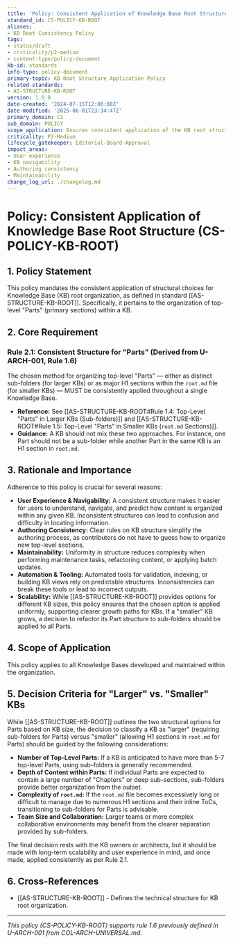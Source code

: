 ```yaml
---
title: 'Policy: Consistent Application of Knowledge Base Root Structure'
standard_id: CS-POLICY-KB-ROOT
aliases:
- KB Root Consistency Policy
tags:
- status/draft
- criticality/p2-medium
- content-type/policy-document
kb-id: standards
info-type: policy-document
primary-topic: KB Root Structure Application Policy
related-standards:
- AS-STRUCTURE-KB-ROOT
version: 1.0.0
date-created: '2024-07-15T12:00:00Z'
date-modified: '2025-06-01T23:34:47Z'
primary_domain: CS
sub_domain: POLICY
scope_application: Ensures consistent application of the KB root structure choices defined in AS-STRUCTURE-KB-ROOT across all Knowledge Bases.
criticality: P2-Medium
lifecycle_gatekeeper: Editorial-Board-Approval
impact_areas:
- User experience
- KB navigability
- Authoring consistency
- Maintainability
change_log_url: ./changelog.md
---
```


# Policy: Consistent Application of Knowledge Base Root Structure (CS-POLICY-KB-ROOT)

## 1. Policy Statement

This policy mandates the consistent application of structural choices for Knowledge Base (KB) root organization, as defined in standard [[AS-STRUCTURE-KB-ROOT]]. Specifically, it pertains to the organization of top-level "Parts" (primary sections) within a KB.

## 2. Core Requirement

### Rule 2.1: Consistent Structure for "Parts" (Derived from U-ARCH-001, Rule 1.6)
The chosen method for organizing top-level "Parts" — either as distinct sub-folders (for larger KBs) or as major H1 sections within the `root.md` file (for smaller KBs) — MUST be consistently applied throughout a single Knowledge Base.
*   **Reference:** See [[AS-STRUCTURE-KB-ROOT#Rule 1.4: Top-Level "Parts" in Larger KBs (Sub-folders)]] and [[AS-STRUCTURE-KB-ROOT#Rule 1.5: Top-Level "Parts" in Smaller KBs (`root.md` Sections)]].
*   **Guidance:** A KB should not mix these two approaches. For instance, one Part should not be a sub-folder while another Part in the same KB is an H1 section in `root.md`.

## 3. Rationale and Importance

Adherence to this policy is crucial for several reasons:

*   **User Experience & Navigability:** A consistent structure makes it easier for users to understand, navigate, and predict how content is organized within any given KB. Inconsistent structures can lead to confusion and difficulty in locating information.
*   **Authoring Consistency:** Clear rules on KB structure simplify the authoring process, as contributors do not have to guess how to organize new top-level sections.
*   **Maintainability:** Uniformity in structure reduces complexity when performing maintenance tasks, refactoring content, or applying batch updates.
*   **Automation & Tooling:** Automated tools for validation, indexing, or building KB views rely on predictable structures. Inconsistencies can break these tools or lead to incorrect outputs.
*   **Scalability:** While [[AS-STRUCTURE-KB-ROOT]] provides options for different KB sizes, this policy ensures that the chosen option is applied uniformly, supporting clearer growth paths for KBs. If a "smaller" KB grows, a decision to refactor its Part structure to sub-folders should be applied to all Parts.

## 4. Scope of Application

This policy applies to all Knowledge Bases developed and maintained within the organization.

## 5. Decision Criteria for "Larger" vs. "Smaller" KBs

While [[AS-STRUCTURE-KB-ROOT]] outlines the two structural options for Parts based on KB size, the decision to classify a KB as "larger" (requiring sub-folders for Parts) versus "smaller" (allowing H1 sections in `root.md` for Parts) should be guided by the following considerations:

*   **Number of Top-Level Parts:** If a KB is anticipated to have more than 5-7 top-level Parts, using sub-folders is generally recommended.
*   **Depth of Content within Parts:** If individual Parts are expected to contain a large number of "Chapters" or deep sub-sections, sub-folders provide better organization from the outset.
*   **Complexity of `root.md`:** If the `root.md` file becomes excessively long or difficult to manage due to numerous H1 sections and their inline ToCs, transitioning to sub-folders for Parts is advisable.
*   **Team Size and Collaboration:** Larger teams or more complex collaborative environments may benefit from the clearer separation provided by sub-folders.

The final decision rests with the KB owners or architects, but it should be made with long-term scalability and user experience in mind, and once made, applied consistently as per Rule 2.1.

## 6. Cross-References
- [[AS-STRUCTURE-KB-ROOT]] - Defines the technical structure for KB root organization.

---
*This policy (CS-POLICY-KB-ROOT) supports rule 1.6 previously defined in U-ARCH-001 from COL-ARCH-UNIVERSAL.md.*
